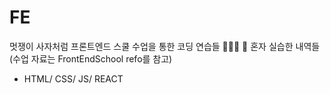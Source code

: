 # FE
멋쟁이 사자처럼 프론트엔드 스쿨 수업을 통한 코딩 연습들 🌱🐶🍀
🦁 혼자 실습한 내역들 (수업 자료는 FrontEndSchool refo를 참고)
- HTML/ CSS/ JS/ REACT
